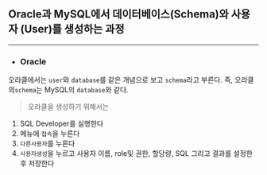 ## **Oracle과 MySQL에서 데이터베이스(Schema)와 사용자 (User)를 생성하는 과정**
----
- ### Oracle
오라클에서는 `user`와 `database`를 같은 개념으로 보고 `schema`라고 부른다. 즉, 오라클의`schema`는 MySQL의 `database`와 같다.

>오라클을 생성하기 위해서는
1. SQL Developer를 실행한다
2. 메뉴에 `접속`을 누른다
3. `다른사용자`를 누른다
4. `사용자생성`을 누르고 사용자 이름, role및 권한, 할당량, SQL 그리고 결과를 설정한후 저장한다

